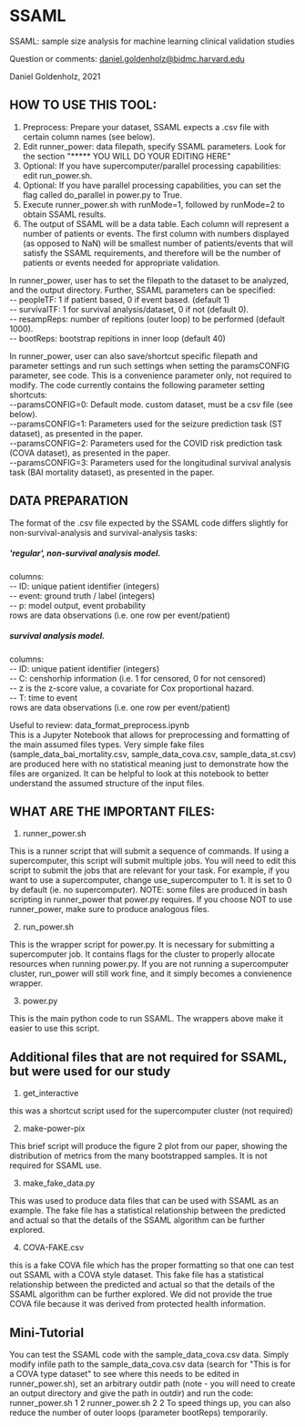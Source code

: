 # SSAML
SSAML: sample size analysis for machine learning clinical validation studies

Question or comments: daniel.goldenholz@bidmc.harvard.edu

Daniel Goldenholz, 2021


HOW TO USE THIS TOOL:
-------------------
1. Preprocess: Prepare your dataset, SSAML expects a .csv file with certain column names (see below).
2. Edit runner_power: data filepath, specify SSAML parameters.
Look for the section "***** YOU WILL DO YOUR EDITING HERE"
3. Optional: If you have supercomputer/parallel processing capabilities: edit run_power.sh.
4. Optional: If you have parallel processing capabilities, you can set the flag called do_parallel in power.py to True.
5. Execute runner_power.sh with runMode=1, followed by runMode=2 to obtain SSAML results.
6. The output of SSAML will be a data table. Each column will represent a number of patients or events. The 
    first column with numbers displayed (as opposed to NaN) will be smallest number of patients/events that will
    satisfy the SSAML requirements, and therefore will be the number of patients or events needed for appropriate validation.

In runner_power, user has to set the filepath to the dataset to be analyzed, and the output directory. Further, SSAML parameters can be specified:  
-- peopleTF: 1 if patient based, 0 if event based. (default 1)  
-- survivalTF: 1 for survival analysis/dataset, 0 if not (default 0).  
-- resampReps: number of repitions (outer loop) to be performed (default 1000).  
-- bootReps: bootstrap repitions in inner loop (default 40)  

In runner_power, user can also save/shortcut specific filepath and parameter settings and run such settings when setting the paramsCONFIG parameter, see code. This is a convenience parameter only, not required to modify. The code currently contains the following parameter setting shortcuts:  
--paramsCONFIG=0: Default mode. custom dataset, must be a csv file (see below).  
--paramsCONFIG=1: Parameters used for the seizure prediction task (ST dataset), as presented in the paper.  
--paramsCONFIG=2: Parameters used for the COVID risk prediction task (COVA dataset), as presented in the paper.  
--paramsCONFIG=3: Parameters used for the longitudinal survival analysis task (BAI mortality dataset), as presented in the paper.  


DATA PREPARATION
-------------------
The format of the .csv file expected by the SSAML code differs slightly for non-survival-analysis and survival-analysis tasks:

##### 'regular', non-survival analysis model.  
columns:  
-- ID: unique patient identifier (integers)  
-- event: ground truth / label (integers)  
-- p: model output, event probability  
rows are data observations (i.e. one row per event/patient)  

##### survival analysis model.  
columns:  
-- ID: unique patient identifier (integers)  
-- C: censhorhip information (i.e. 1 for censored, 0 for not censored)  
-- z is the z-score value, a covariate for Cox proportional hazard.  
-- T: time to event  
rows are data observations (i.e. one row per event/patient)

Useful to review: data_format_preprocess.ipynb  
This is a Jupyter Notebook that allows for preprocessing and formatting of the main assumed files types.
Very simple fake files (sample_data_bai_mortality.csv, sample_data_cova.csv, sample_data_st.csv) are produced here with no statistical meaning just to demonstrate how the files are
organized. It can be helpful to look at this notebook to better understand the assumed structure of the 
input files.


WHAT ARE THE IMPORTANT FILES:
-------------------
1. runner_power.sh

This is a runner script that will submit a sequence of commands. If using a supercomputer, this
script will submit multiple jobs.
You will need to edit this script to submit the jobs that are relevant for your task.
For example, if you want to use a supercomputer, change use_supercomputer to 1. It is set to 0 by default (ie. no supercomputer).
NOTE: some files are produced in bash scripting in runner_power that power.py requires.
If you choose NOT to use runner_power, make sure to produce analogous files.

2. run_power.sh

This is the wrapper script for power.py. It is necessary for submitting a supercomputer job. It contains
flags for the cluster to properly allocate resources when running power.py.
If you are not running a supercomputer cluster, run_power will still work fine, and it simply becomes a
convienence wrapper.

3. power.py

This is the main python code to run SSAML. The wrappers above make it easier to use this script.


Additional files that are not required for SSAML, but were used for our study
--------------------
1. get_interactive

this was a shortcut script used for the supercomputer cluster (not required)

2. make-power-pix

This brief script will produce the figure 2 plot from our paper, showing the distribution of metrics
from the many bootstrapped samples. It is not required for SSAML use.

3. make_fake_data.py

This was used to produce data files that can be used with SSAML as an example.
The fake file has a statistical relationship between the predicted and actual so that the details of the SSAML algorithm
can be further explored. 

4. COVA-FAKE.csv

this is a fake COVA file which has the proper formatting so that one can test out SSAML with a COVA style dataset.
This fake file has a statistical relationship between the predicted and actual so that the details of the SSAML algorithm
can be further explored. 
We did not provide the true COVA file because it was derived from protected health information.

Mini-Tutorial
--------------------
You can test the SSAML code with the sample_data_cova.csv data. Simply modify infile path to the sample_data_cova.csv data (search for "This is for a COVA type dataset" to see where this needs to be edited in runner_power.sh), set an arbitrary outdir path (note - you will need to create an output directory and give the path in outdir) and run the code:  
runner_power.sh 1 2
runner_power.sh 2 2
To speed things up, you can also reduce the number of outer loops (parameter bootReps) temporarily.

